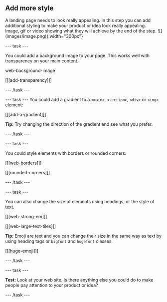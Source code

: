 ## Add more style

<div style="display: flex; flex-wrap: wrap">
<div style="flex-basis: 200px; flex-grow: 1; margin-right: 15px;">
A landing page needs to look really appealing. In this step you can add additional styling to make your product or idea look really appealing. </div>
<div>
Image, gif or video showing what they will achieve by the end of the step. ![](images/image.png){:width="300px"}
</div>
</div>

--- task ---

You could add a background image to your page. This works well with transparency on your main content. 

web-background-image

[[[add-transparency]]]

--- /task ---

--- task ---
You could add a gradient to a `<main>`, `<section>`, `<div>` or `<img>` element:

[[[add-a-gradient]]]

**Tip:** Try changing the direction of the gradient and see what you prefer. 

--- /task ---

--- task ---

You could style elements with borders or rounded corners:

[[[web-borders]]]

[[[rounded-corners]]]

--- /task ---

--- task ---

You can also change the size of elements using headings, or the style of text. 

[[[web-strong-em]]]

[[[web-large-text-tiles]]]

**Tip:** Emoji are text and you can change their size in the same way as text by using heading tags or `bigfont` and `hugefont` classes. 

[[[huge-emoji]]]

--- /task ---

--- task ---

**Test:** Look at your web site. Is there anything else you could do to make people pay attention to your product or idea?

--- /task ---